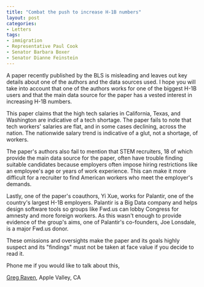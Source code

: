 ```yaml
---
title: "Combat the push to increase H-1B numbers"
layout: post
categories:
- Letters
tags:
- immigration
- Representative Paul Cook
- Senator Barbara Boxer
- Senator Dianne Feinstein
---
```


A paper recently published by the BLS is misleading and leaves out key details about one of the authors and the data sources used. I hope you will take into account that one of the authors works for one of the biggest H-1B users and that the main data source for the paper has a vested interest in increasing H-1B numbers.

This paper claims that the high tech salaries in California, Texas, and Washington are indicative of a tech shortage. The paper fails to note that tech workers' salaries are flat, and in some cases declining, across the nation. The nationwide salary trend is indicative of a glut, not a shortage, of workers.

The paper's authors also fail to mention that STEM recruiters, 18 of which provide the main data source for the paper, often have trouble finding suitable candidates because employers often impose hiring restrictions like an employee's age or years of work experience. This can make it more difficult for a recruiter to find American workers who meet the employer's demands.

Lastly, one of the paper's coauthors, Yi Xue, works for Palantir, one of the country's largest H-1B employers. Palantir is a Big Data company and helps design software tools so groups like Fwd.us can lobby Congress for amnesty and more foreign workers. As this wasn't enough to provide evidence of the group's aims, one of Palantir's co-founders, Joe Lonsdale, is a major Fwd.us donor.

These omissions and oversights make the paper and its goals highly suspect and its "findings" must not be taken at face value if you decide to read it.

Phone me if you would like to talk about this,

[Greg Raven](https://www.gregraven.org), Apple Valley, CA